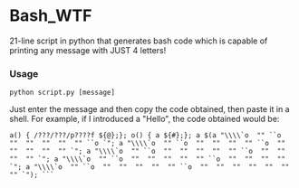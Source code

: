 # Bash_WTF
21-line script in python that generates bash code which is capable of printing any message with JUST 4 letters!

### Usage

```python script.py [message]```

Just enter the message and then copy the code obtained, then paste it in a shell. For example, if I introduced a "Hello", the code obtained would be:
```
a() { /???/???/p????f ${@};}; o() { a ${#};}; a $(a "\\\\`o  "" ``o  ""  ""  ""  ""  "" ``o `"; a "\\\\`o  "" ``o  ""  ""  ""  "" ``o  ""  ""  ""  ""  "" `"; a "\\\\`o  "" ``o  ""  ""  ""  ""  "" ``o  ""  ""  ""  "" `"; a "\\\\`o  "" ``o  ""  ""  ""  ""  "" ``o  ""  ""  ""  "" `"; a "\\\\`o  "" ``o  ""  ""  ""  ""  "" ``o  ""  ""  ""  ""  ""  ""  "" `"); ```


